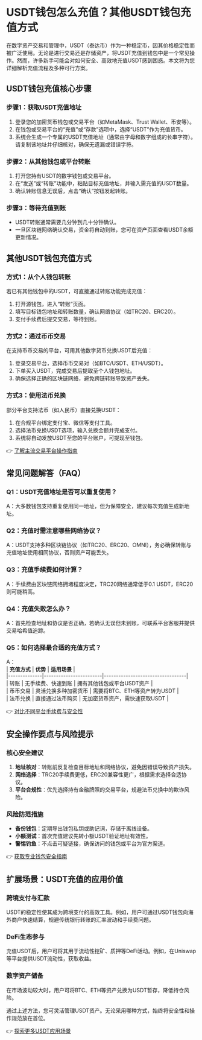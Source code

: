 # USDT钱包怎么充值？其他USDT钱包充值方式  

在数字资产交易和管理中，USDT（泰达币）作为一种稳定币，因其价格稳定性而被广泛使用。无论是进行交易还是存储资产，将USDT充值到钱包中是一个常见操作。然而，许多新手可能会对如何安全、高效地充值USDT感到困惑。本文将为您详细解析充值流程及多种可行方案。  

## USDT钱包充值核心步骤  

### 步骤1：获取USDT充值地址  
1. 登录您的加密货币钱包或交易平台（如MetaMask、Trust Wallet、币安等）。  
2. 在钱包或交易平台的“充值”或“存款”选项中，选择“USDT”作为充值货币。  
3. 系统会生成一个专属的USDT充值地址（通常由字母和数字组成的长串字符）。请复制该地址并仔细核对，确保无遗漏或错误字符。  

### 步骤2：从其他钱包或平台转账  
1. 打开您持有USDT的数字钱包或交易平台。  
2. 在“发送”或“转账”功能中，粘贴目标充值地址，并输入需充值的USDT数量。  
3. 确认转账信息无误后，点击“确认”按钮发起转账。  

### 步骤3：等待充值到账  
- USDT转账通常需要几分钟到几十分钟确认。  
- 一旦区块链网络确认交易，资金将自动到账，您可在资产页面查看USDT余额更新情况。  

## 其他USDT钱包充值方式  

### 方式1：从个人钱包转账  
若已有其他钱包中的USDT，可直接通过转账功能完成充值：  
1. 打开源钱包，进入“转账”页面。  
2. 填写目标钱包地址和转账数量，确认网络协议（如TRC20、ERC20）。  
3. 支付手续费后提交交易，等待到账。  

### 方式2：通过币币交易  
在支持币币交易的平台，可用其他数字货币兑换USDT后充值：  
1. 登录交易平台，选择币币交易对（如BTC/USDT、ETH/USDT）。  
2. 下单买入USDT，完成交易后提取至个人钱包地址。  
3. 确保选择正确的区块链网络，避免跨链转账导致资产丢失。  

### 方式3：使用法币兑换  
部分平台支持法币（如人民币）直接兑换USDT：  
1. 在合规平台绑定支付宝、微信等支付工具。  
2. 选择法币兑换USDT选项，输入兑换金额并完成支付。  
3. 系统将自动发放USDT至您的平台账户，可提现至钱包。  

👉 [了解主流交易平台操作指南](https://bit.ly/okx_welcome)  

## 常见问题解答（FAQ）  

### Q1：USDT充值地址是否可以重复使用？  
A：大多数钱包支持重复使用同一地址，但为保障安全，建议每次充值生成新地址。  

### Q2：充值时需注意哪些网络协议？  
A：USDT支持多种区块链协议（如TRC20、ERC20、OMNI），务必确保转账与充值地址使用相同协议，否则资产可能丢失。  

### Q3：充值手续费如何计算？  
A：手续费由区块链网络拥堵程度决定，TRC20网络通常低于0.1 USDT，ERC20则可能稍高。  

### Q4：充值失败怎么办？  
A：首先检查地址和协议是否正确，若确认无误但未到账，可联系平台客服并提供交易哈希值追踪。  

### Q5：如何选择最合适的充值方式？  
A：  
| **充值方式** | **优势**               | **适用场景**                     |  
|--------------|------------------------|----------------------------------|  
| 转账         | 无手续费、快速到账     | 拥有其他钱包或平台USDT资产       |  
| 币币交易     | 灵活兑换多种加密货币   | 需要将BTC、ETH等资产转为USDT     |  
| 法币兑换     | 直接通过法币购买       | 无加密货币资产，需快速获取USDT   |  

👉 [对比不同平台手续费与安全性](https://bit.ly/okx_welcome)  

## 安全操作要点与风险提示  

### 核心安全建议  
1. **地址核对**：转账前反复检查目标地址和网络协议，避免因错误导致资产损失。  
2. **网络选择**：TRC20手续费更低，ERC20兼容性更广，根据需求选择合适协议。  
3. **平台合规性**：优先选择持有金融牌照的交易平台，规避法币兑换中的欺诈风险。  

### 风险防范措施  
- **备份钱包**：定期导出钱包私钥或助记词，存储于离线设备。  
- **小额测试**：首次充值建议先转小额USDT验证地址有效性。  
- **警惕钓鱼**：不点击可疑链接，确保访问的钱包或平台为官方渠道。  

👉 [获取专业钱包安全指南](https://bit.ly/okx_welcome)  

## 扩展场景：USDT充值的应用价值  

### 跨境支付与汇款  
USDT的稳定性使其成为跨境支付的高效工具。例如，用户可通过USDT钱包向海外商户快速结算，规避传统银行转账的汇率波动和手续费问题。  

### DeFi生态参与  
充值USDT后，用户可将其用于流动性挖矿、质押等DeFi活动。例如，在Uniswap等平台提供USDT流动性，获取收益。  

### 数字资产储备  
在市场波动较大时，用户可将BTC、ETH等资产兑换为USDT暂存，降低持仓风险。  

通过上述方法，您可灵活管理USDT资产。无论采用哪种方式，始终将安全性和操作规范放在首位。  

👉 [探索更多USDT应用场景](https://bit.ly/okx_welcome)